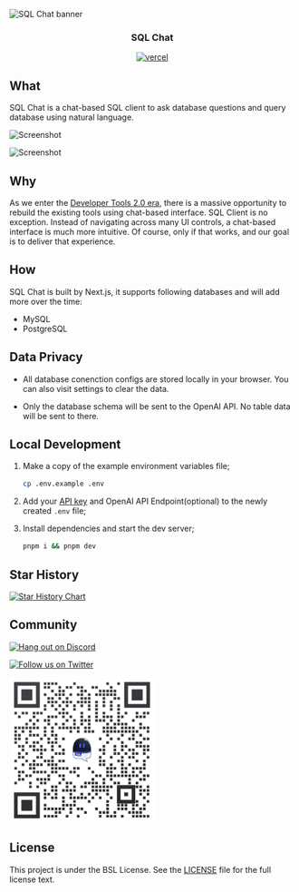 ![SQL Chat banner](https://raw.githubusercontent.com/bytebase/sqlchat/main/public/banner.webp)

<div align="center">
  <h3>SQL Chat</h3>
  <a href="https://vercel.com/new/clone?repository-url=https%3A%2F%2Fgithub.com%2Fbytebase%2Fsqlchat&env=OPENAI_API_KEY"><img src="https://img.shields.io/badge/deploy%20on-Vercel-brightgreen.svg?style=for-the-badge&logo=vercel" alt="vercel"></a>
</div>

## What

SQL Chat is a chat-based SQL client to ask database questions and query database using natural language.

![Screenshot](https://raw.githubusercontent.com/bytebase/sqlchat/main/public/screenshot1.webp)

![Screenshot](https://raw.githubusercontent.com/bytebase/sqlchat/main/public/screenshot2.webp)

## Why

As we enter the [Developer Tools 2.0 era](https://www.sequoiacap.com/article/ai-powered-developer-tools/),
there is a massive opportunity to rebuild the existing tools using chat-based interface. SQL Client
is no exception. Instead of navigating across many UI controls, a chat-based interface is much
more intuitive. Of course, only if that works, and our goal is to deliver that experience.

## How

SQL Chat is built by Next.js, it supports following databases and will add more over the time:

- MySQL
- PostgreSQL

## Data Privacy

- All database conenction configs are stored locally in your browser. You can also visit settings to
  clear the data.

- Only the database schema will be sent to the OpenAI API. No table data will be sent to there.

## Local Development

1. Make a copy of the example environment variables file;

   ```bash
   cp .env.example .env
   ```

2. Add your [API key](https://platform.openai.com/account/api-keys) and OpenAI API Endpoint(optional) to the newly created `.env` file;

3. Install dependencies and start the dev server;

   ```bash
   pnpm i && pnpm dev
   ```

## Star History

[![Star History Chart](https://api.star-history.com/svg?repos=bytebase/sqlchat&type=Date)](https://star-history.com/#bytebase/sqlchat&Date)

## Community

[![Hang out on Discord](https://img.shields.io/badge/%20-Hang%20out%20on%20Discord-5865F2?style=for-the-badge&logo=discord&labelColor=EEEEEE)](https://discord.gg/6R3qb32h)

[![Follow us on Twitter](https://img.shields.io/badge/Follow%20us%20on%20Twitter-1DA1F2?style=for-the-badge&logo=twitter&labelColor=EEEEEE)](https://twitter.com/Bytebase)

<img width="256" src="https://raw.githubusercontent.com/bytebase/sqlchat/main/public/wechat-qrcode.webp" alt="sqlchat">

## License

This project is under the BSL License. See the [LICENSE](LICENSE) file for the full license text.
